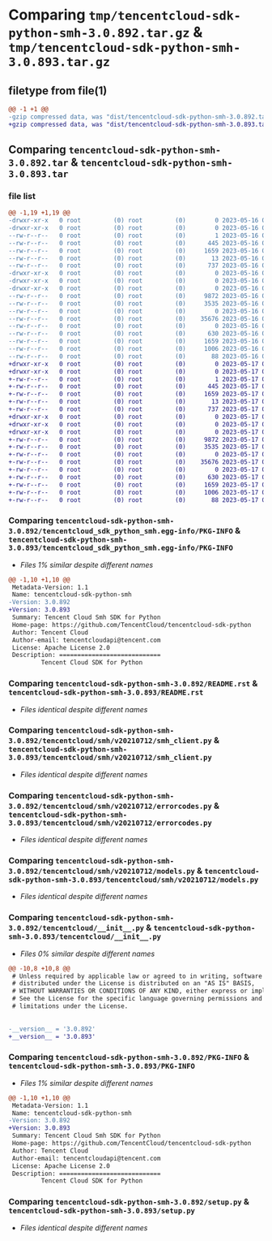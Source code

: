 # Comparing `tmp/tencentcloud-sdk-python-smh-3.0.892.tar.gz` & `tmp/tencentcloud-sdk-python-smh-3.0.893.tar.gz`

## filetype from file(1)

```diff
@@ -1 +1 @@
-gzip compressed data, was "dist/tencentcloud-sdk-python-smh-3.0.892.tar", last modified: Tue May 16 00:44:02 2023, max compression
+gzip compressed data, was "dist/tencentcloud-sdk-python-smh-3.0.893.tar", last modified: Wed May 17 03:38:38 2023, max compression
```

## Comparing `tencentcloud-sdk-python-smh-3.0.892.tar` & `tencentcloud-sdk-python-smh-3.0.893.tar`

### file list

```diff
@@ -1,19 +1,19 @@
-drwxr-xr-x   0 root         (0) root         (0)        0 2023-05-16 00:44:02.000000 tencentcloud-sdk-python-smh-3.0.892/
-drwxr-xr-x   0 root         (0) root         (0)        0 2023-05-16 00:44:02.000000 tencentcloud-sdk-python-smh-3.0.892/tencentcloud_sdk_python_smh.egg-info/
--rw-r--r--   0 root         (0) root         (0)        1 2023-05-16 00:44:02.000000 tencentcloud-sdk-python-smh-3.0.892/tencentcloud_sdk_python_smh.egg-info/dependency_links.txt
--rw-r--r--   0 root         (0) root         (0)      445 2023-05-16 00:44:02.000000 tencentcloud-sdk-python-smh-3.0.892/tencentcloud_sdk_python_smh.egg-info/SOURCES.txt
--rw-r--r--   0 root         (0) root         (0)     1659 2023-05-16 00:44:02.000000 tencentcloud-sdk-python-smh-3.0.892/tencentcloud_sdk_python_smh.egg-info/PKG-INFO
--rw-r--r--   0 root         (0) root         (0)       13 2023-05-16 00:44:02.000000 tencentcloud-sdk-python-smh-3.0.892/tencentcloud_sdk_python_smh.egg-info/top_level.txt
--rw-r--r--   0 root         (0) root         (0)      737 2023-05-16 00:44:02.000000 tencentcloud-sdk-python-smh-3.0.892/README.rst
-drwxr-xr-x   0 root         (0) root         (0)        0 2023-05-16 00:44:02.000000 tencentcloud-sdk-python-smh-3.0.892/tencentcloud/
-drwxr-xr-x   0 root         (0) root         (0)        0 2023-05-16 00:44:02.000000 tencentcloud-sdk-python-smh-3.0.892/tencentcloud/smh/
-drwxr-xr-x   0 root         (0) root         (0)        0 2023-05-16 00:44:02.000000 tencentcloud-sdk-python-smh-3.0.892/tencentcloud/smh/v20210712/
--rw-r--r--   0 root         (0) root         (0)     9872 2023-05-16 00:44:02.000000 tencentcloud-sdk-python-smh-3.0.892/tencentcloud/smh/v20210712/smh_client.py
--rw-r--r--   0 root         (0) root         (0)     3535 2023-05-16 00:44:02.000000 tencentcloud-sdk-python-smh-3.0.892/tencentcloud/smh/v20210712/errorcodes.py
--rw-r--r--   0 root         (0) root         (0)        0 2023-05-16 00:44:02.000000 tencentcloud-sdk-python-smh-3.0.892/tencentcloud/smh/v20210712/__init__.py
--rw-r--r--   0 root         (0) root         (0)    35676 2023-05-16 00:44:02.000000 tencentcloud-sdk-python-smh-3.0.892/tencentcloud/smh/v20210712/models.py
--rw-r--r--   0 root         (0) root         (0)        0 2023-05-16 00:44:02.000000 tencentcloud-sdk-python-smh-3.0.892/tencentcloud/smh/__init__.py
--rw-r--r--   0 root         (0) root         (0)      630 2023-05-16 00:44:02.000000 tencentcloud-sdk-python-smh-3.0.892/tencentcloud/__init__.py
--rw-r--r--   0 root         (0) root         (0)     1659 2023-05-16 00:44:02.000000 tencentcloud-sdk-python-smh-3.0.892/PKG-INFO
--rw-r--r--   0 root         (0) root         (0)     1006 2023-05-16 00:44:02.000000 tencentcloud-sdk-python-smh-3.0.892/setup.py
--rw-r--r--   0 root         (0) root         (0)       88 2023-05-16 00:44:02.000000 tencentcloud-sdk-python-smh-3.0.892/setup.cfg
+drwxr-xr-x   0 root         (0) root         (0)        0 2023-05-17 03:38:38.000000 tencentcloud-sdk-python-smh-3.0.893/
+drwxr-xr-x   0 root         (0) root         (0)        0 2023-05-17 03:38:38.000000 tencentcloud-sdk-python-smh-3.0.893/tencentcloud_sdk_python_smh.egg-info/
+-rw-r--r--   0 root         (0) root         (0)        1 2023-05-17 03:38:38.000000 tencentcloud-sdk-python-smh-3.0.893/tencentcloud_sdk_python_smh.egg-info/dependency_links.txt
+-rw-r--r--   0 root         (0) root         (0)      445 2023-05-17 03:38:38.000000 tencentcloud-sdk-python-smh-3.0.893/tencentcloud_sdk_python_smh.egg-info/SOURCES.txt
+-rw-r--r--   0 root         (0) root         (0)     1659 2023-05-17 03:38:38.000000 tencentcloud-sdk-python-smh-3.0.893/tencentcloud_sdk_python_smh.egg-info/PKG-INFO
+-rw-r--r--   0 root         (0) root         (0)       13 2023-05-17 03:38:38.000000 tencentcloud-sdk-python-smh-3.0.893/tencentcloud_sdk_python_smh.egg-info/top_level.txt
+-rw-r--r--   0 root         (0) root         (0)      737 2023-05-17 03:38:38.000000 tencentcloud-sdk-python-smh-3.0.893/README.rst
+drwxr-xr-x   0 root         (0) root         (0)        0 2023-05-17 03:38:38.000000 tencentcloud-sdk-python-smh-3.0.893/tencentcloud/
+drwxr-xr-x   0 root         (0) root         (0)        0 2023-05-17 03:38:38.000000 tencentcloud-sdk-python-smh-3.0.893/tencentcloud/smh/
+drwxr-xr-x   0 root         (0) root         (0)        0 2023-05-17 03:38:38.000000 tencentcloud-sdk-python-smh-3.0.893/tencentcloud/smh/v20210712/
+-rw-r--r--   0 root         (0) root         (0)     9872 2023-05-17 03:38:38.000000 tencentcloud-sdk-python-smh-3.0.893/tencentcloud/smh/v20210712/smh_client.py
+-rw-r--r--   0 root         (0) root         (0)     3535 2023-05-17 03:38:38.000000 tencentcloud-sdk-python-smh-3.0.893/tencentcloud/smh/v20210712/errorcodes.py
+-rw-r--r--   0 root         (0) root         (0)        0 2023-05-17 03:38:38.000000 tencentcloud-sdk-python-smh-3.0.893/tencentcloud/smh/v20210712/__init__.py
+-rw-r--r--   0 root         (0) root         (0)    35676 2023-05-17 03:38:38.000000 tencentcloud-sdk-python-smh-3.0.893/tencentcloud/smh/v20210712/models.py
+-rw-r--r--   0 root         (0) root         (0)        0 2023-05-17 03:38:38.000000 tencentcloud-sdk-python-smh-3.0.893/tencentcloud/smh/__init__.py
+-rw-r--r--   0 root         (0) root         (0)      630 2023-05-17 03:38:38.000000 tencentcloud-sdk-python-smh-3.0.893/tencentcloud/__init__.py
+-rw-r--r--   0 root         (0) root         (0)     1659 2023-05-17 03:38:38.000000 tencentcloud-sdk-python-smh-3.0.893/PKG-INFO
+-rw-r--r--   0 root         (0) root         (0)     1006 2023-05-17 03:38:38.000000 tencentcloud-sdk-python-smh-3.0.893/setup.py
+-rw-r--r--   0 root         (0) root         (0)       88 2023-05-17 03:38:38.000000 tencentcloud-sdk-python-smh-3.0.893/setup.cfg
```

### Comparing `tencentcloud-sdk-python-smh-3.0.892/tencentcloud_sdk_python_smh.egg-info/PKG-INFO` & `tencentcloud-sdk-python-smh-3.0.893/tencentcloud_sdk_python_smh.egg-info/PKG-INFO`

 * *Files 1% similar despite different names*

```diff
@@ -1,10 +1,10 @@
 Metadata-Version: 1.1
 Name: tencentcloud-sdk-python-smh
-Version: 3.0.892
+Version: 3.0.893
 Summary: Tencent Cloud Smh SDK for Python
 Home-page: https://github.com/TencentCloud/tencentcloud-sdk-python
 Author: Tencent Cloud
 Author-email: tencentcloudapi@tencent.com
 License: Apache License 2.0
 Description: ============================
         Tencent Cloud SDK for Python
```

### Comparing `tencentcloud-sdk-python-smh-3.0.892/README.rst` & `tencentcloud-sdk-python-smh-3.0.893/README.rst`

 * *Files identical despite different names*

### Comparing `tencentcloud-sdk-python-smh-3.0.892/tencentcloud/smh/v20210712/smh_client.py` & `tencentcloud-sdk-python-smh-3.0.893/tencentcloud/smh/v20210712/smh_client.py`

 * *Files identical despite different names*

### Comparing `tencentcloud-sdk-python-smh-3.0.892/tencentcloud/smh/v20210712/errorcodes.py` & `tencentcloud-sdk-python-smh-3.0.893/tencentcloud/smh/v20210712/errorcodes.py`

 * *Files identical despite different names*

### Comparing `tencentcloud-sdk-python-smh-3.0.892/tencentcloud/smh/v20210712/models.py` & `tencentcloud-sdk-python-smh-3.0.893/tencentcloud/smh/v20210712/models.py`

 * *Files identical despite different names*

### Comparing `tencentcloud-sdk-python-smh-3.0.892/tencentcloud/__init__.py` & `tencentcloud-sdk-python-smh-3.0.893/tencentcloud/__init__.py`

 * *Files 0% similar despite different names*

```diff
@@ -10,8 +10,8 @@
 # Unless required by applicable law or agreed to in writing, software
 # distributed under the License is distributed on an "AS IS" BASIS,
 # WITHOUT WARRANTIES OR CONDITIONS OF ANY KIND, either express or implied.
 # See the License for the specific language governing permissions and
 # limitations under the License.
 
 
-__version__ = '3.0.892'
+__version__ = '3.0.893'
```

### Comparing `tencentcloud-sdk-python-smh-3.0.892/PKG-INFO` & `tencentcloud-sdk-python-smh-3.0.893/PKG-INFO`

 * *Files 1% similar despite different names*

```diff
@@ -1,10 +1,10 @@
 Metadata-Version: 1.1
 Name: tencentcloud-sdk-python-smh
-Version: 3.0.892
+Version: 3.0.893
 Summary: Tencent Cloud Smh SDK for Python
 Home-page: https://github.com/TencentCloud/tencentcloud-sdk-python
 Author: Tencent Cloud
 Author-email: tencentcloudapi@tencent.com
 License: Apache License 2.0
 Description: ============================
         Tencent Cloud SDK for Python
```

### Comparing `tencentcloud-sdk-python-smh-3.0.892/setup.py` & `tencentcloud-sdk-python-smh-3.0.893/setup.py`

 * *Files identical despite different names*

